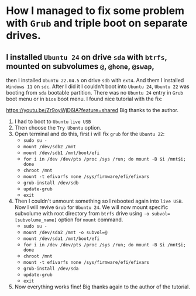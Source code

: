 # How I managed to fix some problem with `Grub` and triple boot on separate drives.
## I installed `Ubuntu 24` on drive `sda` with `btrfs`, mounted on subvolumes `@`, `@home`, `@swap`, 
  then I installed `Ubuntu 22.04.5` on drive `sdb` with `ext4`.
  And them I installed `Windows 11` on `sdc`.
  After I did it I couldn't boot into `Ubuntu 24`, `Ubuntu 22` was booting from `sda` bootable partition.
  There was no `Ubuntu 24` entry in `Grub` boot menu or in `bios` boot menu.
  I found nice tutorial with the fix:

https://youtu.be/Zr9oyWjD6IA?feature=shared
Big thanks to the author.

1. I had to boot to `Ubuntu` `live USB`
2. Then choose the `Try Ubuntu` option.
3. Open terminal and do this, first i will fix `grub` for the `Ubuntu 22`:
   * `sudo su -`
   * `mount /dev/sdb2 /mnt`
   * `mount /dev/sdb1 /mnt/boot/efi`
   * `for i in /dev /dev/pts /proc /sys /run; do mount -B $i /mnt$i; done`
   * `chroot /mnt`
   * `mount -t efivarfs none /sys/firmware/efi/efivars`
   * `grub-install /dev/sdb`
   * `update-grub`
   * `exit`
4. Then I couldn't unmount something so I rebooted again into `live USB`.
   Now I will revive `Grub` for `Ubuntu 24`.
   We will now mount specific subvolume with root directory from `btrfs` drive
   using `-o subvol=[subvolume_name]` option for `mount` command.
   * `sudo su -`
   * `mount /dev/sda2 /mnt -o subvol=@`
   * `mount /dev/sda1 /mnt/boot/efi`
   * `for i in /dev /dev/pts /proc /sys /run; do mount -B $i /mnt$i; done`
   * `chroot /mnt`
   * `mount -t efivarfs none /sys/firmware/efi/efivars`
   * `grub-install /dev/sda`
   * `update-grub`
   * `exit`
5. Now everything works fine! Big thanks again to the author of the tutorial.
